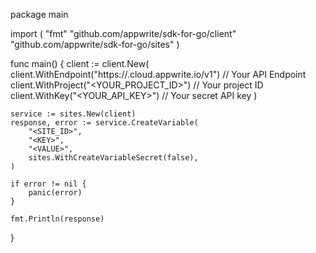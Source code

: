 package main

import (
    "fmt"
    "github.com/appwrite/sdk-for-go/client"
    "github.com/appwrite/sdk-for-go/sites"
)

func main() {
    client := client.New(
        client.WithEndpoint("https://<REGION>.cloud.appwrite.io/v1") // Your API Endpoint
        client.WithProject("<YOUR_PROJECT_ID>") // Your project ID
        client.WithKey("<YOUR_API_KEY>") // Your secret API key
    )

    service := sites.New(client)
    response, error := service.CreateVariable(
        "<SITE_ID>",
        "<KEY>",
        "<VALUE>",
        sites.WithCreateVariableSecret(false),
    )

    if error != nil {
        panic(error)
    }

    fmt.Println(response)
}
